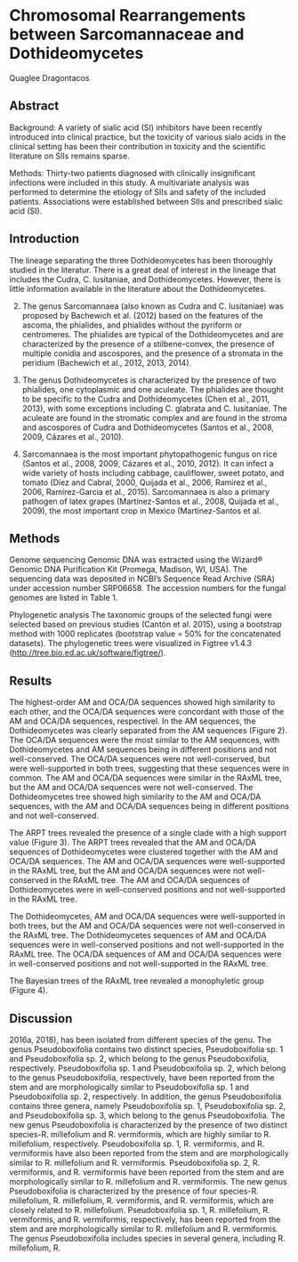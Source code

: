 # Chromosomal Rearrangements between Sarcomannaceae and Dothideomycetes
Quaglee Dragontacos


## Abstract
Background: A variety of sialic acid (SI) inhibitors have been recently introduced into clinical practice, but the toxicity of various sialo acids in the clinical setting has been their contribution in toxicity and the scientific literature on SIIs remains sparse.

Methods: Thirty-two patients diagnosed with clinically insignificant infections were included in this study. A multivariate analysis was performed to determine the etiology of SIIs and safety of the included patients. Associations were established between SIIs and prescribed sialic acid (SI).


## Introduction
The lineage separating the three Dothideomycetes has been thoroughly studied in the literatur. There is a great deal of interest in the lineage that includes the Cudra, C. lusitaniae, and Dothideomycetes. However, there is little information available in the literature about the Dothideomycetes.

2. The genus Sarcomannaea (also known as Cudra and C. lusitaniae) was proposed by Bachewich et al. (2012) based on the features of the ascoma, the phialides, and phialides without the pyriform or centromeres. The phialides are typical of the Dothideomycetes and are characterized by the presence of a stilbene-convex, the presence of multiple conidia and ascospores, and the presence of a stromata in the peridium (Bachewich et al., 2012, 2013, 2014).

3. The genus Dothideomycetes is characterized by the presence of two phialides, one cytoplasmic and one aculeate. The phialides are thought to be specific to the Cudra and Dothideomycetes (Chen et al., 2011, 2013), with some exceptions including C. glabrata and C. lusitaniae. The aculeate are found in the stromatic complex and are found in the stroma and ascospores of Cudra and Dothideomycetes (Santos et al., 2008, 2009, Cázares et al., 2010).

4. Sarcomannaea is the most important phytopathogenic fungus on rice (Santos et al., 2008, 2009, Cázares et al., 2010, 2012). It can infect a wide variety of hosts including cabbage, cauliflower, sweet potato, and tomato (Díez and Cabral, 2000, Quijada et al., 2006, Ramírez et al., 2006, Ramírez-Garcia et al., 2015). Sarcomannaea is also a primary pathogen of latex grapes (Martínez-Santos et al., 2008, Quijada et al., 2009), the most important crop in Mexico (Martínez-Santos et al.


## Methods
Genome sequencing
Genomic DNA was extracted using the Wizard® Genomic DNA Purification Kit (Promega, Madison, WI, USA). The sequencing data was deposited in NCBI’s Sequence Read Archive (SRA) under accession number SRP06658. The accession numbers for the fungal genomes are listed in Table 1.

Phylogenetic analysis
The taxonomic groups of the selected fungi were selected based on previous studies (Cantón et al. 2015), using a bootstrap method with 1000 replicates (bootstrap value = 50% for the concatenated datasets). The phylogenetic trees were visualized in Figtree v1.4.3 (http://tree.bio.ed.ac.uk/software/figtree/).


## Results
The highest-order AM and OCA/DA sequences showed high similarity to each other, and the OCA/DA sequences were concordant with those of the AM and OCA/DA sequences, respectivel. In the AM sequences, the Dothideomycetes was clearly separated from the AM sequences (Figure 2). The OCA/DA sequences were the most similar to the AM sequences, with Dothideomycetes and AM sequences being in different positions and not well-conserved. The OCA/DA sequences were not well-conserved, but were well-supported in both trees, suggesting that these sequences were in common. The AM and OCA/DA sequences were similar in the RAxML tree, but the AM and OCA/DA sequences were not well-conserved. The Dothideomycetes tree showed high similarity to the AM and OCA/DA sequences, with the AM and OCA/DA sequences being in different positions and not well-conserved.

The ARPT trees revealed the presence of a single clade with a high support value (Figure 3). The ARPT trees revealed that the AM and OCA/DA sequences of Dothideomycetes were clustered together with the AM and OCA/DA sequences. The AM and OCA/DA sequences were well-supported in the RAxML tree, but the AM and OCA/DA sequences were not well-conserved in the RAxML tree. The AM and OCA/DA sequences of Dothideomycetes were in well-conserved positions and not well-supported in the RAxML tree.

The Dothideomycetes, AM and OCA/DA sequences were well-supported in both trees, but the AM and OCA/DA sequences were not well-conserved in the RAxML tree. The Dothideomycetes sequences of AM and OCA/DA sequences were in well-conserved positions and not well-supported in the RAxML tree. The OCA/DA sequences of AM and OCA/DA sequences were in well-conserved positions and not well-supported in the RAxML tree.

The Bayesian trees of the RAxML tree revealed a monophyletic group (Figure 4).


## Discussion
2016a, 2018), has been isolated from different species of the genu. The genus Pseudoboxifolia contains two distinct species, Pseudoboxifolia sp. 1 and Pseudoboxifolia sp. 2, which belong to the genus Pseudoboxifolia, respectively. Pseudoboxifolia sp. 1 and Pseudoboxifolia sp. 2, which belong to the genus Pseudoboxifolia, respectively, have been reported from the stem and are morphologically similar to Pseudoboxifolia sp. 1 and Pseudoboxifolia sp. 2, respectively. In addition, the genus Pseudoboxifolia contains three genera, namely Pseudoboxifolia sp. 1, Pseudoboxifolia sp. 2, and Pseudoboxifolia sp. 3, which belong to the genus Pseudoboxifolia. The new genus Pseudoboxifolia is characterized by the presence of two distinct species-R. millefolium and R. vermiformis, which are highly similar to R. millefolium, respectively. Pseudoboxifolia sp. 1, R. vermiformis, and R. vermiformis have also been reported from the stem and are morphologically similar to R. millefolium and R. vermiformis. Pseudoboxifolia sp. 2, R. vermiformis, and R. vermiformis have been reported from the stem and are morphologically similar to R. millefolium and R. vermiformis. The new genus Pseudoboxifolia is characterized by the presence of four species-R. millefolium, R. millefolium, R. vermiformis, and R. vermiformis, which are closely related to R. millefolium. Pseudoboxifolia sp. 1, R. millefolium, R. vermiformis, and R. vermiformis, respectively, has been reported from the stem and are morphologically similar to R. millefolium and R. vermiformis. The genus Pseudoboxifolia includes species in several genera, including R. millefolium, R.
